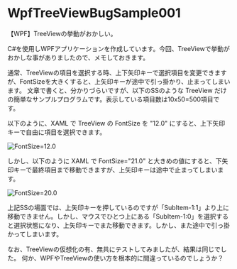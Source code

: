 # WpfTreeViewBugSample001
【WPF】TreeViewの挙動がおかしい。

C#を使用しWPFアプリケーションを作成しています。今回、TreeViewで挙動がおかしな事がありましたので、メモしておきます。

通常、TreeViewの項目を選択する時、上下矢印キーで選択項目を変更できますが、FontSizeを大きくすると、上矢印キーが途中で引っ掛かり、止まってしまいます。
文章で書くと、分かりづらいですが、以下のSSのような TreeView だけの簡単なサンプルプログラムです。表示している項目数は10x50=500項目です。

以下のように、XAML で TreeView の FontSize を "12.0" にすると、上下矢印キーで自由に項目を選択できます。

![FontSize=12.0](https://i.imgur.com/Thl7Mks.jpg "FontSize=12.0")


しかし、以下のように XAML で FontSize="21.0" と大きめの値にすると、下矢印キーで最終項目まで移動できますが、上矢印キーは途中で止まってしまいます。

![FontSize=20.0](https://i.imgur.com/HBmV230.jpg "FontSize=20.0")

上記SSの場面では、上矢印キーを押しているのですが「SubItem-1:1」より上に移動できません。しかし、マウスでひとつ上にある「SubItem-1:0」を選択すると選択状態になり、上矢印キーでまた移動できます。しかし、また途中で引っ掛かってしまいます。

なお、TreeViewの仮想化の有、無共にテストしてみましたが、結果は同じでした。
何か、WPFやTreeViewの使い方を根本的に間違っているのでしょうか？
